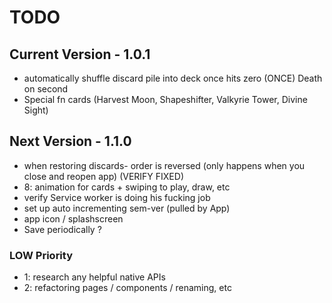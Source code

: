 # TODO


## Current Version -  1.0.1
- automatically shuffle discard pile into deck once hits zero (ONCE) Death on second 
- Special fn cards (Harvest Moon, Shapeshifter, Valkyrie Tower, Divine Sight)

## Next Version -  1.1.0 
- when restoring discards- order is reversed (only happens when you close and reopen app) (VERIFY FIXED)
- 8: animation for cards + swiping to play, draw, etc
- verify Service worker is doing his fucking job
- set up auto incrementing sem-ver (pulled by App)
- app icon / splashscreen
- Save periodically ?

### LOW Priority
- 1: research any helpful native APIs
- 2: refactoring pages / components / renaming, etc